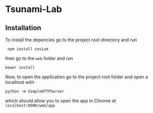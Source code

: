 # Tsunami-Lab

## Installation

To install the depencies go to the project root directory and run

` npm install cesium`

then go to the `web` folder and run

`bower install`

Now, to open the application go to the project root folder and open a localhost with

`python -m SimpleHTTPServer`

which should allow you to open the app in Chrome at `localhost:8000/web/app`
